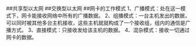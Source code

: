 ##共享型以太网
##交换型以太网
##网卡的工作模式
1、广播模式：处在这一模式下，网卡能接收网络中所有的广播数据。
2、组播模式：一台主机发出的数据，可以同时被其他多台主机接收，这些主机就就构成了一个接收组，组内的通信是广播方式。
3、直接模式：只接收发给该主机的数据。
4、混杂模式：接收一切通过网卡的数据。
